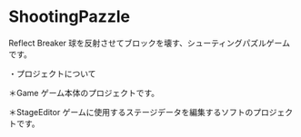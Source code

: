 # ShootingPazzle
Reflect Breaker
球を反射させてブロックを壊す、シューティングパズルゲームです。

・プロジェクトについて

＊Game
  ゲーム本体のプロジェクトです。
  
＊StageEditor
  ゲームに使用するステージデータを編集するソフトのプロジェクトです。
